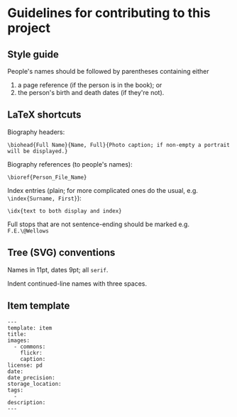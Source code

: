 Guidelines for contributing to this project
===========================================

## Style guide

People's names should be followed by parentheses containing either
1. a page reference (if the person is in the book); or
2. the person's birth and death dates (if they're not).

## LaTeX shortcuts

Biography headers:

	\biohead{Full Name}{Name, Full}{Photo caption; if non-empty a portrait will be displayed.}

Biography references (to people's names):

	\bioref{Person_File_Name}

Index entries (plain; for more complicated ones do the usual, e.g. `\index{Surname, First}`):

	\idx{text to both display and index}

Full stops that are not sentence-ending should be marked e.g. `F.E.\@Wellows`

## Tree (SVG) conventions

Names in 11pt, dates 9pt; all `serif`.

Indent continued-line names with three spaces.

## Item template

```
---
template: item
title: 
images:
  - commons: 
    flickr: 
    caption: 
license: pd
date: 
date_precision: 
storage_location: 
tags:
  - 
description:
---
```